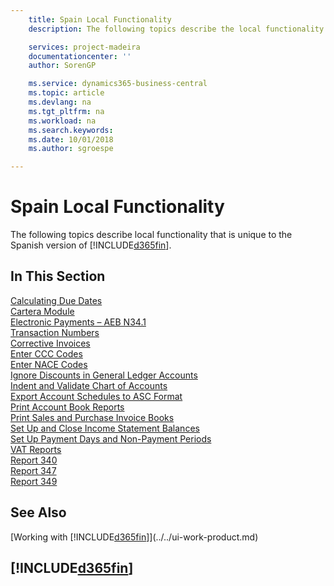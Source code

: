 ```yaml
---
    title: Spain Local Functionality
    description: The following topics describe the local functionality in the Spanish version of Business Central.

    services: project-madeira
    documentationcenter: ''
    author: SorenGP

    ms.service: dynamics365-business-central
    ms.topic: article
    ms.devlang: na
    ms.tgt_pltfrm: na
    ms.workload: na
    ms.search.keywords:
    ms.date: 10/01/2018
    ms.author: sgroespe

---
```

# Spain Local Functionality
The following topics describe local functionality that is unique to the Spanish version of [!INCLUDE[d365fin](../../includes/d365fin_md.md)].  

## In This Section  
  [Calculating Due Dates](calculating-due-dates.md)  
  [Cartera Module](cartera-module.md)  
  [Electronic Payments – AEB N34.1](electronic-payments-aeb-n341.md)  
  [Transaction Numbers](transaction-numbers.md)  
  [Corrective Invoices](corrective-invoices.md)  
  [Enter CCC Codes](how-to-enter-ccc-codes.md)  
  [Enter NACE Codes](how-to-enter-nace-codes.md)  
  [Ignore Discounts in General Ledger Accounts](how-to-ignore-discounts-in-general-ledger-accounts.md)  
  [Indent and Validate Chart of Accounts](how-to-indent-and-validate-chart-of-accounts.md)  
  [Export Account Schedules to ASC Format](how-to-export-account-schedules-to-asc-format.md)  
  [Print Account Book Reports](how-to-print-account-book-reports.md)  
  [Print Sales and Purchase Invoice Books](how-to-print-sales-and-purchase-invoice-books.md)  
  [Set Up and Close Income Statement Balances](how-to-set-up-and-close-income-statement-balances.md)  
  [Set Up Payment Days and Non-Payment Periods](how-to-set-up-payment-days-and-non-payment-periods.md)  
  [VAT Reports](vat-reports.md)  
  [Report 340](report-340.md)  
  [Report 347](report-347.md)  
  [Report 349](report-349.md)  

## See Also
[Working with [!INCLUDE[d365fin](../../includes/d365fin_md.md)]](../../ui-work-product.md)

## [!INCLUDE[d365fin](../../includes/free_trial_md.md)]  
